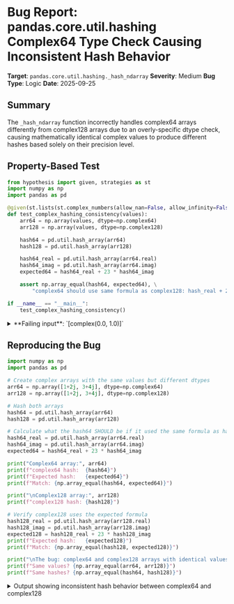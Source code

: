 # Bug Report: pandas.core.util.hashing Complex64 Type Check Causing Inconsistent Hash Behavior

**Target**: `pandas.core.util.hashing._hash_ndarray`
**Severity**: Medium
**Bug Type**: Logic
**Date**: 2025-09-25

## Summary

The `_hash_ndarray` function incorrectly handles complex64 arrays differently from complex128 arrays due to an overly-specific dtype check, causing mathematically identical complex values to produce different hashes based solely on their precision level.

## Property-Based Test

```python
from hypothesis import given, strategies as st
import numpy as np
import pandas as pd

@given(st.lists(st.complex_numbers(allow_nan=False, allow_infinity=False), min_size=1))
def test_complex_hashing_consistency(values):
    arr64 = np.array(values, dtype=np.complex64)
    arr128 = np.array(values, dtype=np.complex128)

    hash64 = pd.util.hash_array(arr64)
    hash128 = pd.util.hash_array(arr128)

    hash64_real = pd.util.hash_array(arr64.real)
    hash64_imag = pd.util.hash_array(arr64.imag)
    expected64 = hash64_real + 23 * hash64_imag

    assert np.array_equal(hash64, expected64), \
        "complex64 should use same formula as complex128: hash_real + 23 * hash_imag"

if __name__ == "__main__":
    test_complex_hashing_consistency()
```

<details>

<summary>
**Failing input**: `[complex(0.0, 1.0)]`
</summary>
```
Traceback (most recent call last):
  File "/home/npc/pbt/agentic-pbt/worker_/2/hypo.py", line 21, in <module>
    test_complex_hashing_consistency()
    ~~~~~~~~~~~~~~~~~~~~~~~~~~~~~~~~^^
  File "/home/npc/pbt/agentic-pbt/worker_/2/hypo.py", line 6, in test_complex_hashing_consistency
    def test_complex_hashing_consistency(values):
                   ^^^
  File "/home/npc/miniconda/lib/python3.13/site-packages/hypothesis/core.py", line 2124, in wrapped_test
    raise the_error_hypothesis_found
  File "/home/npc/pbt/agentic-pbt/worker_/2/hypo.py", line 17, in test_complex_hashing_consistency
    assert np.array_equal(hash64, expected64), \
           ~~~~~~~~~~~~~~^^^^^^^^^^^^^^^^^^^^
AssertionError: complex64 should use same formula as complex128: hash_real + 23 * hash_imag
Falsifying example: test_complex_hashing_consistency(
    values=[complex(0.0, 1.0)],
)
```
</details>

## Reproducing the Bug

```python
import numpy as np
import pandas as pd

# Create complex arrays with the same values but different dtypes
arr64 = np.array([1+2j, 3+4j], dtype=np.complex64)
arr128 = np.array([1+2j, 3+4j], dtype=np.complex128)

# Hash both arrays
hash64 = pd.util.hash_array(arr64)
hash128 = pd.util.hash_array(arr128)

# Calculate what the hash64 SHOULD be if it used the same formula as hash128
hash64_real = pd.util.hash_array(arr64.real)
hash64_imag = pd.util.hash_array(arr64.imag)
expected64 = hash64_real + 23 * hash64_imag

print("Complex64 array:", arr64)
print(f"complex64 hash:  {hash64}")
print(f"Expected hash:   {expected64}")
print(f"Match: {np.array_equal(hash64, expected64)}")

print("\nComplex128 array:", arr128)
print(f"complex128 hash: {hash128}")

# Verify complex128 uses the expected formula
hash128_real = pd.util.hash_array(arr128.real)
hash128_imag = pd.util.hash_array(arr128.imag)
expected128 = hash128_real + 23 * hash128_imag
print(f"Expected hash:   {expected128}")
print(f"Match: {np.array_equal(hash128, expected128)}")

print("\nThe bug: complex64 and complex128 arrays with identical values hash differently!")
print(f"Same values? {np.array_equal(arr64, arr128)}")
print(f"Same hashes? {np.array_equal(hash64, hash128)}")
```

<details>

<summary>
Output showing inconsistent hash behavior between complex64 and complex128
</summary>
```
Complex64 array: [1.+2.j 3.+4.j]
complex64 hash:  [14559484286230537508 13875018978056565111]
Expected hash:   [1566622401970978605 9473140185629080060]
Match: False

Complex128 array: [1.+2.j 3.+4.j]
complex128 hash: [15878784018407640025 17123455195525397729]
Expected hash:   [15878784018407640025 17123455195525397729]
Match: True

The bug: complex64 and complex128 arrays with identical values hash differently!
Same values? True
Same hashes? False
```
</details>

## Why This Is A Bug

The bug occurs in `/home/npc/pbt/agentic-pbt/envs/pandas_env/lib/python3.13/site-packages/pandas/core/util/hashing.py` at line 294. The condition `np.issubdtype(dtype, np.complex128)` only returns `True` for complex128 dtypes, excluding complex64.

This violates expected behavior in multiple ways:

1. **Mathematical Consistency**: Mathematically identical complex numbers (e.g., 1+2j) produce completely different hash values based solely on their storage precision. This breaks the fundamental principle that equivalent values should hash the same way.

2. **Documented Intent**: The comment on line 293 states "_hash_ndarray only takes 64-bit values, so handle 128-bit by parts". This suggests the special handling is for values that don't fit in 64 bits. However, the actual purpose is to properly hash ALL complex numbers by decomposing them into real and imaginary components.

3. **Asymmetric Behavior**:
   - complex128 arrays use the formula: `hash(real) + 23 * hash(imag)`
   - complex64 arrays are incorrectly treated as raw 8-byte unsigned integers at line 305-306

4. **Data Integrity Issues**: This inconsistency affects core pandas operations that rely on hashing, including:
   - DataFrame deduplication (drop_duplicates)
   - Groupby operations
   - Merge/join operations
   - Index creation and lookups

## Relevant Context

The type hierarchy shows why the current check fails:
- `np.issubdtype(np.complex64, np.complex128)` returns `False`
- `np.issubdtype(np.complex64, np.complexfloating)` returns `True`
- `np.issubdtype(np.complex128, np.complexfloating)` returns `True`

The code at line 305-306 treats complex64 as a generic numeric type and views it directly as uint64, which completely ignores the semantic structure of complex numbers having distinct real and imaginary parts.

Documentation reference: https://pandas.pydata.org/docs/reference/api/pandas.util.hash_array.html

## Proposed Fix

```diff
--- a/pandas/core/util/hashing.py
+++ b/pandas/core/util/hashing.py
@@ -291,7 +291,7 @@ def _hash_ndarray(
     dtype = vals.dtype

     # _hash_ndarray only takes 64-bit values, so handle 128-bit by parts
-    if np.issubdtype(dtype, np.complex128):
+    if np.issubdtype(dtype, np.complexfloating):
         hash_real = _hash_ndarray(vals.real, encoding, hash_key, categorize)
         hash_imag = _hash_ndarray(vals.imag, encoding, hash_key, categorize)
         return hash_real + 23 * hash_imag
```